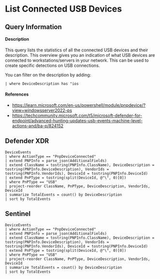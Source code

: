 # List Connected USB Devices

## Query Information

#### Description
This query lists the statistics of all the connected USB devices and their description. This overview gives you an indication of what USB devices are connected to workstations/servers in your network. This can be used to create specific detections on USB connections. 

You can filter on the description by adding:
```KQL
| where DeviceDescription has "ios
```

#### References
- https://learn.microsoft.com/en-us/powershell/module/pnpdevice/?view=windowsserver2022-ps
- https://techcommunity.microsoft.com/t5/microsoft-defender-for-endpoint/advanced-hunting-updates-usb-events-machine-level-actions-and/ba-p/824152

## Defender XDR
```KQL
DeviceEvents
| where ActionType == "PnpDeviceConnected"
| extend PNPInfo = parse_json(AdditionalFields)
| extend ClassName = tostring(PNPInfo.ClassName), DeviceDescription = tostring(PNPInfo.DeviceDescription), VendorIds = tostring(PNPInfo.VendorIds), DeviceId = tostring(PNPInfo.DeviceId)
| extend PnPType = tostring(split(DeviceId, @"\", 0)[0])
| where PnPType == "USB"
| project-reorder ClassName, PnPType, DeviceDescription, VendorIds, DeviceId
| summarize TotalEvents = count() by DeviceDescription
| sort by TotalEvents
```
## Sentinel
```KQL
DeviceEvents
| where ActionType == "PnpDeviceConnected"
| extend PNPInfo = parse_json(AdditionalFields)
| extend ClassName = tostring(PNPInfo.ClassName), DeviceDescription = tostring(PNPInfo.DeviceDescription), VendorIds = tostring(PNPInfo.VendorIds), DeviceId = tostring(PNPInfo.DeviceId)
| extend PnPType = tostring(split(DeviceId, @"\", 0)[0])
| where PnPType == "USB"
| project-reorder ClassName, PnPType, DeviceDescription, VendorIds, DeviceId
| summarize TotalEvents = count() by DeviceDescription
| sort by TotalEvents
```
